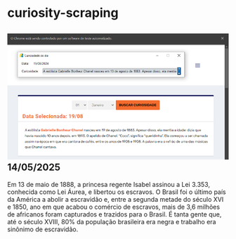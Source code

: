 # curiosity-scraping
![Budget](./execucao.png)
14/05/2025
-
Em 13 de maio de 1888, a princesa regente Isabel assinou a Lei 3.353, conhecida como Lei Áurea, e libertou os escravos. O Brasil foi o último país da América a abolir a escravidão e, entre a segunda metade do século XVI e 1850, ano em que acabou o comércio de escravos, mais de 3,6 milhões de africanos foram capturados e trazidos para o Brasil. É tanta gente que, até o século XVIII, 80% da população brasileira era negra e trabalho era sinônimo de escravidão.
